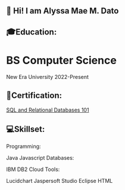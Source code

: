 ## 👋 Hi! I am Alyssa Mae M. Dato

**🎓Education:** 
--- 

# BS Computer Science
New Era University
2022-Present


**📜Certification:** 
---
[SQL and Relational Databases 101](https://courses.cognitiveclass.ai/certificates/a12352b147604f28bf742df4578a3a0e)

**💻Skillset:** 
---
Programming:

Java
Javascript
Databases:

IBM DB2 Cloud
Tools:

Lucidchart
Jaspersoft Studio
Eclipse
HTML


<!--
**Alyssa-Dato/Alyssa-Dato** is a ✨ _special_ ✨ repository because its `README.md` (this file) appears on your GitHub profile.

Here are some ideas to get you started:

- 🔭 I’m currently working on ...
- 🌱 I’m currently learning ...
- 👯 I’m looking to collaborate on ...
- 🤔 I’m looking for help with ...
- 💬 Ask me about ...
- 📫 How to reach me: ...
- 😄 Pronouns: ...
- ⚡ Fun fact: ...
-->
